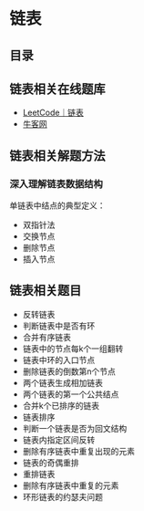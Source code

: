 # 链表



## 目录





## 链表相关在线题库

- [LeetCode｜链表](https://leetcode-cn.com/tag/linked-list/)
- [牛客网](https://www.nowcoder.com/ta/job-code-total) 

## 链表相关解题方法

### 深入理解链表数据结构

单链表中结点的典型定义：



- 双指针法
- 交换节点
- 删除节点
- 插入节点

## 链表相关题目

- 反转链表
- 判断链表中是否有环
- 合并有序链表
- 链表中的节点每k个一组翻转
- 链表中环的入口节点
- 删除链表的倒数第n个节点
- 两个链表生成相加链表
- 两个链表的第一个公共结点
- 合并k个已排序的链表
- 链表排序
- 判断一个链表是否为回文结构
- 链表内指定区间反转
- 删除有序链表中重复出现的元素
- 链表的奇偶重排
- 重排链表
- 删除有序链表中重复的元素
- 环形链表的约瑟夫问题